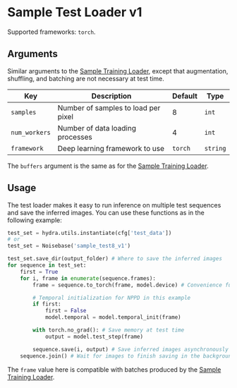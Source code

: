 Sample Test Loader v1
=====================

Supported frameworks: `torch`.

## Arguments

Similar arguments to the [Sample Training Loader](/loaders/sample_training_v1), except that augmentation, shuffling, and batching are not necessary at test time.

| Key | Description | Default | Type |
|-|-|-|-|
|`samples`|Number of samples to load per pixel|8|`int`|
|`num_workers`|Number of data loading processes|4|`int`|
|`framework`|Deep learning framework to use|`torch`|`string`|

The `buffers` argument is the same as for the [Sample Training Loader](/loaders/sample_training_v1).

## Usage

The test loader makes it easy to run inference on multiple test sequences and save the inferred images. You can use these functions as in the following example:

```python
test_set = hydra.utils.instantiate(cfg['test_data'])
# or
test_set = Noisebase('sample_test8_v1')

test_set.save_dir(output_folder) # Where to save the inferred images
for sequence in test_set:
    first = True
    for i, frame in enumerate(sequence.frames):
        frame = sequence.to_torch(frame, model.device) # Convenience function to convert frames

        # Temporal initialization for NPPD in this example
        if first:
            first = False
            model.temporal = model.temporal_init(frame)

        with torch.no_grad(): # Save memory at test time
            output = model.test_step(frame)

        sequence.save(i, output) # Save inferred images asynchronously
    sequence.join() # Wait for images to finish saving in the background
```

The `frame` value here is compatible with batches produced by the [Sample Training Loader](/loaders/sample_training_v1).